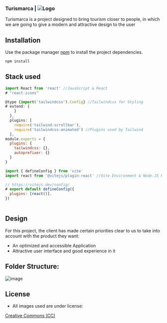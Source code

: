 
### Turismarca  |  ![Logo](https://user-images.githubusercontent.com/65699208/212762146-e6e64f7f-2623-416d-b8a2-daee79956bda.svg)

Turismarca is a project designed to bring tourism closer to people, in which we are going to give a modern and attractive design to the user

## Installation

Use the package manager [npm](https://www.npmjs.com/) to install the project dependencies.

```bash
npm install 
```

## Stack used
```javascript
import React from 'react' //JavaScript & React
# "react-icons"

@type {import('tailwindcss').Config} //Tailwindcss for Styling
# extend: {
    }
  },
  plugins: [
    require('tailwind-scrollbar'),
    require('tailwindcss-animated') //Plugins used by Tailwind
  ],
module.exports = {
  plugins: {
    tailwindcss: {},
    autoprefixer: {}
  }
}

import { defineConfig } from 'vite'  
import react from '@vitejs/plugin-react' //Vite Environment & Node.JS Runtime

// https://vitejs.dev/config/
# export default defineConfig({
  plugins: [react()],
})
 
```

## Design

For this project, the client has made certain priorities clear to us to take into account with the product they want:

- An optimized and accessible Application
- Attractive user interface and good experience in it

## Folder Structure: 

![image](https://user-images.githubusercontent.com/65699208/212761723-c9dad368-d638-4e8f-b36f-9dddcd873e5b.png)

## License
- All images used are under license:

[Creative Commons (CC)](http://creativecommons.org/licenses/by/4.0/)
